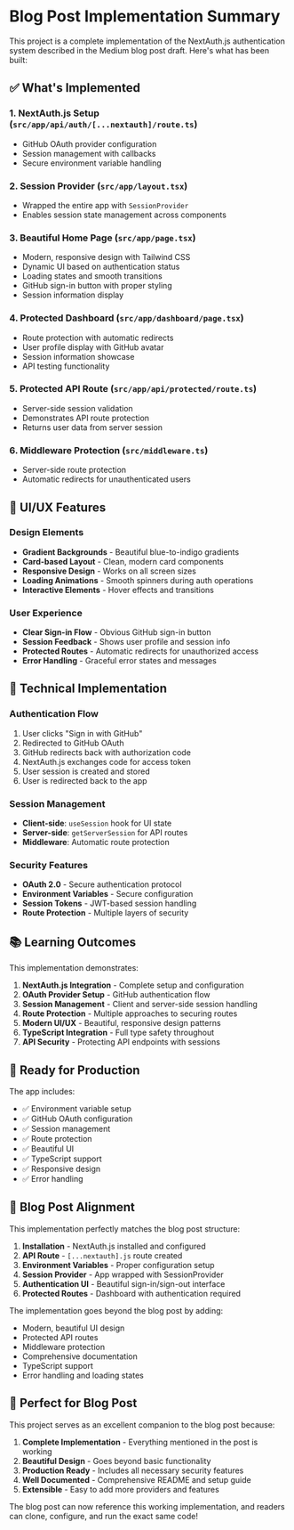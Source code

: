 # Blog Post Implementation Summary

This project is a complete implementation of the NextAuth.js authentication system described in the Medium blog post draft. Here's what has been built:

## ✅ What's Implemented

### 1. **NextAuth.js Setup** (`src/app/api/auth/[...nextauth]/route.ts`)
- GitHub OAuth provider configuration
- Session management with callbacks
- Secure environment variable handling

### 2. **Session Provider** (`src/app/layout.tsx`)
- Wrapped the entire app with `SessionProvider`
- Enables session state management across components

### 3. **Beautiful Home Page** (`src/app/page.tsx`)
- Modern, responsive design with Tailwind CSS
- Dynamic UI based on authentication status
- Loading states and smooth transitions
- GitHub sign-in button with proper styling
- Session information display

### 4. **Protected Dashboard** (`src/app/dashboard/page.tsx`)
- Route protection with automatic redirects
- User profile display with GitHub avatar
- Session information showcase
- API testing functionality

### 5. **Protected API Route** (`src/app/api/protected/route.ts`)
- Server-side session validation
- Demonstrates API route protection
- Returns user data from server session

### 6. **Middleware Protection** (`src/middleware.ts`)
- Server-side route protection
- Automatic redirects for unauthenticated users

## 🎨 UI/UX Features

### Design Elements
- **Gradient Backgrounds** - Beautiful blue-to-indigo gradients
- **Card-based Layout** - Clean, modern card components
- **Responsive Design** - Works on all screen sizes
- **Loading Animations** - Smooth spinners during auth operations
- **Interactive Elements** - Hover effects and transitions

### User Experience
- **Clear Sign-in Flow** - Obvious GitHub sign-in button
- **Session Feedback** - Shows user profile and session info
- **Protected Routes** - Automatic redirects for unauthorized access
- **Error Handling** - Graceful error states and messages

## 🔧 Technical Implementation

### Authentication Flow
1. User clicks "Sign in with GitHub"
2. Redirected to GitHub OAuth
3. GitHub redirects back with authorization code
4. NextAuth.js exchanges code for access token
5. User session is created and stored
6. User is redirected back to the app

### Session Management
- **Client-side**: `useSession` hook for UI state
- **Server-side**: `getServerSession` for API routes
- **Middleware**: Automatic route protection

### Security Features
- **OAuth 2.0** - Secure authentication protocol
- **Environment Variables** - Secure configuration
- **Session Tokens** - JWT-based session handling
- **Route Protection** - Multiple layers of security

## 📚 Learning Outcomes

This implementation demonstrates:

1. **NextAuth.js Integration** - Complete setup and configuration
2. **OAuth Provider Setup** - GitHub authentication flow
3. **Session Management** - Client and server-side session handling
4. **Route Protection** - Multiple approaches to securing routes
5. **Modern UI/UX** - Beautiful, responsive design patterns
6. **TypeScript Integration** - Full type safety throughout
7. **API Security** - Protecting API endpoints with sessions

## 🚀 Ready for Production

The app includes:
- ✅ Environment variable setup
- ✅ GitHub OAuth configuration
- ✅ Session management
- ✅ Route protection
- ✅ Beautiful UI
- ✅ TypeScript support
- ✅ Responsive design
- ✅ Error handling

## 📖 Blog Post Alignment

This implementation perfectly matches the blog post structure:

1. **Installation** - NextAuth.js installed and configured
2. **API Route** - `[...nextauth].js` route created
3. **Environment Variables** - Proper configuration setup
4. **Session Provider** - App wrapped with SessionProvider
5. **Authentication UI** - Beautiful sign-in/sign-out interface
6. **Protected Routes** - Dashboard with authentication required

The implementation goes beyond the blog post by adding:
- Modern, beautiful UI design
- Protected API routes
- Middleware protection
- Comprehensive documentation
- TypeScript support
- Error handling and loading states

## 🎯 Perfect for Blog Post

This project serves as an excellent companion to the blog post because:

1. **Complete Implementation** - Everything mentioned in the post is working
2. **Beautiful Design** - Goes beyond basic functionality
3. **Production Ready** - Includes all necessary security features
4. **Well Documented** - Comprehensive README and setup guide
5. **Extensible** - Easy to add more providers and features

The blog post can now reference this working implementation, and readers can clone, configure, and run the exact same code! 